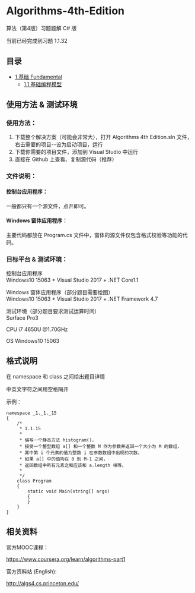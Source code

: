 # Algorithms-4th-Edition

算法（第4版）习题题解 C# 版  

当前已经完成到习题 1.1.32  

## 目录

- [1.基础 Fundamental](https://github.com/ikesnowy/Algorithms-4th-Edition-in-Csharp/tree/master/1%20Fundamental)
  - [1.1 基础编程模型](https://github.com/ikesnowy/Algorithms-4th-Edition-in-Csharp/tree/master/1%20Fundamental/1.1)

## 使用方法 & 测试环境

### 使用方法：  

1. 下载整个解决方案（可能会非常大），打开 Algorithms 4th Edition.sln 文件，右击需要的项目--设为启动项目，运行  
2. 下载你需要的项目文件，添加到 Visual Studio 中运行  
3. 直接在 Github 上查看、复制源代码（推荐）

### 文件说明：

#### 控制台应用程序：  

一般都只有一个源文件，点开即可。

#### Windows 窗体应用程序：

主要代码都放在 Program.cs 文件中，窗体的源文件仅包含格式校验等功能的代码。  

### 目标平台 & 测试环境：  

控制台应用程序  
Windows10 15063 + Visual Studio 2017 + .NET Core1.1  

Windows 窗体应用程序（部分题目需要绘图）  
Windows10 15063 + Visual Studio 2017 + .NET Framework 4.7  

测试环境（部分题目要求测试运算时间）  
Surface Pro3

CPU i7 4650U @1.70GHz

OS Windows10 15063

## 格式说明

在 namespace 和 class 之间给出题目详情

中英文字符之间用空格隔开

示例：

    namespace _1._1._15  
    {  
        /*  
         * 1.1.15  
         *   
         * 编写一个静态方法 histogram()，  
         * 接受一个整型数组 a[] 和一个整数 M 作为参数并返回一个大小为 M 的数组，  
         * 其中第 i 个元素的值为整数 i 在参数数组中出现的次数。  
         * 如果 a[] 中的值均在 0 到 M-1 之间，  
         * 返回数组中所有元素之和应该和 a.length 相等。  
         *   
         */  
        class Program  
        {  
            static void Main(string[] args)  
            {  
            }  
        }  
    }  

## 相关资料  

官方MOOC课程： 

https://www.coursera.org/learn/algorithms-part1

官方资料站 (English):

http://algs4.cs.princeton.edu/